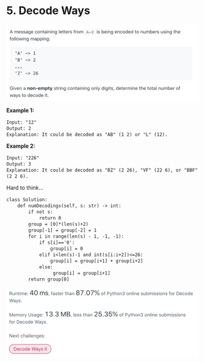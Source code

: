 # 5. Decode Ways

![91. Decode Ways](.gitbook/assets/image%20%282%29.png)

**Example 1:**

```text
Input: "12"
Output: 2
Explanation: It could be decoded as "AB" (1 2) or "L" (12).
```

**Example 2:**

```text
Input: "226"
Output: 3
Explanation: It could be decoded as "BZ" (2 26), "VF" (22 6), or "BBF" (2 2 6).
```

Hard to think...

```text
class Solution:
    def numDecodings(self, s: str) -> int:
        if not s: 
            return 0
        group = [0]*(len(s)+2)
        group[-1] = group[-2] = 1
        for i in range(len(s) - 1, -1, -1):
            if s[i]=='0': 
                group[i] = 0
            elif i<len(s)-1 and int(s[i:i+2])<=26:
                group[i] = group[i+1] + group[i+2]
            else:
                 group[i] = group[i+1]
        return group[0]
```

![](.gitbook/assets/image%20%283%29.png)

